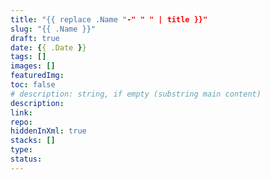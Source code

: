 ```yaml
---
title: "{{ replace .Name "-" " " | title }}"
slug: "{{ .Name }}"
draft: true
date: {{ .Date }}
tags: []
images: []
featuredImg:
toc: false
# description: string, if empty (substring main content)
description:
link:
repo:
hiddenInXml: true
stacks: []
type:
status:
---
```

